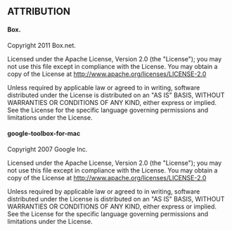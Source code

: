 ## ATTRIBUTION

#### Box.
Copyright 2011 Box.net.

Licensed under the Apache License, Version 2.0 (the "License"); you may not use this file except in compliance with the License. You may obtain a copy of the License at
<http://www.apache.org/licenses/LICENSE-2.0>

Unless required by applicable law or agreed to in writing, software distributed under the License is distributed on an "AS IS" BASIS, WITHOUT WARRANTIES OR
CONDITIONS OF ANY KIND, either express or implied. See the License for the specific language governing permissions and limitations under the License.

#### google-toolbox-for-mac
Copyright 2007 Google Inc.

Licensed under the Apache License, Version 2.0 (the "License"); you may not use this file except in compliance with the License.  You may obtain a copy of the License at <http://www.apache.org/licenses/LICENSE-2.0>

Unless required by applicable law or agreed to in writing, software distributed under the License is distributed on an "AS IS" BASIS, WITHOUT WARRANTIES OR CONDITIONS OF ANY KIND, either express or implied.  See the License for the specific language governing permissions and limitations under the License.